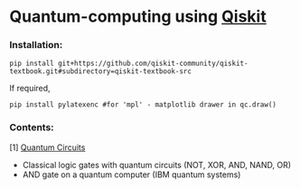 # Quantum-computing using <a href="https://qiskit.org/">Qiskit</a>

### Installation:
```
pip install git+https://github.com/qiskit-community/qiskit-textbook.git#subdirectory=qiskit-textbook-src
```
If required, 
```
pip install pylatexenc #for 'mpl' - matplotlib drawer in qc.draw()
```
### Contents:

[1] <a href='https://github.com/adithi-su/Quantum-computing/blob/master/lab01-gates.ipynb'>Quantum Circuits</a>
  * Classical logic gates with quantum circuits (NOT, XOR, AND, NAND, OR)
  * AND gate on a quantum computer (IBM quantum systems)
